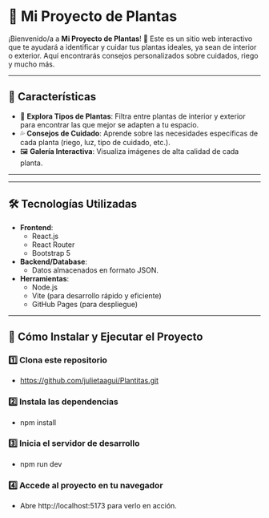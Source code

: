 # 🌿 Mi Proyecto de Plantas

¡Bienvenido/a a **Mi Proyecto de Plantas**! 🌼 Este es un sitio web interactivo que te ayudará a identificar y cuidar tus plantas ideales, ya sean de interior o exterior. Aquí encontrarás consejos personalizados sobre cuidados, riego y mucho más.

---

## 🚀 **Características**

- 🌵 **Explora Tipos de Plantas**: Filtra entre plantas de interior y exterior para encontrar las que mejor se adapten a tu espacio.
- 💦 **Consejos de Cuidado**: Aprende sobre las necesidades específicas de cada planta (riego, luz, tipo de cuidado, etc.).
- 🖼️ **Galería Interactiva**: Visualiza imágenes de alta calidad de cada planta.
---

---

## 🛠️ **Tecnologías Utilizadas**

- **Frontend**:
  - React.js
  - React Router
  - Bootstrap 5
- **Backend/Database**:
  - Datos almacenados en formato JSON.
- **Herramientas**:
  - Node.js
  - Vite (para desarrollo rápido y eficiente)
  - GitHub Pages (para despliegue)

---

## 🔧 **Cómo Instalar y Ejecutar el Proyecto**

### 1️⃣ Clona este repositorio
  - https://github.com/julietaagui/Plantitas.git

### 2️⃣ Instala las dependencias
  - npm install

### 3️⃣ Inicia el servidor de desarrollo
  - npm run dev

### 4️⃣ Accede al proyecto en tu navegador
  - Abre http://localhost:5173 para verlo en acción.
